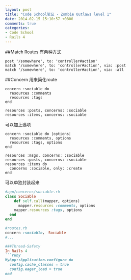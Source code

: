 ```yaml
---
layout: post
title: "Code School笔记 - Zombie Outlaws level 1"
date: 2014-02-15 15:10:57 +0800
comments: true
categories: 
- Code School
- Rails 4
---
```

##Match Routes
有两种方式
```
post '/somewhere', to: 'controller#action'
match '/somewhere', to: 'controller#action', via: :post
match '/somewhere', to: 'controller#action', via: :all
```

##Concern
用来简化route
```
concern :sociable do
  resources :comments
  resources :tags
end

resources :posts, concerns: :sociable
resources :items, concerns: :sociable
```
可以加上选项
```
concern :sociable do |options|
  resources :comments, options
  resources :tags, options
end

resources :msgs, concerns: :sociable
resources :posts, concerns: :sociable
resources :items do
  concerns :sociable, only: :create
end
```
可以单独封装起来
```ruby
#app/concerns/sociable.rb
class Sociable
	def self.call(mapper, options)
	  mapper.resources :comments, options
    mapper.resources :tags, options
  end
end

#routes.rb
concern :sociable， Sociable
#...

###Thread-Safety
In Rails 4
```ruby
MyApp::Application.configure do
  config.cache_classes = true
  config.eager_load = true
end
```
```